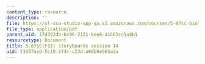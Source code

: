 ```yaml
---
content_type: resource
description: ''
file: https://ol-ocw-studio-app-qa.s3.amazonaws.com/courses/5-07sc-biological-chemistry-i-fall-2013/53057ae05c195f4cc23da88b0e565a2a_sb_session14.pdf
file_type: application/pdf
parent_uid: 17d352db-6c96-2121-bee6-41563cc9a8b1
resourcetype: Document
title: 5.07SC(F13) storyboards session 14
uid: 53057ae0-5c19-5f4c-c23d-a88b0e565a2a
---
```

